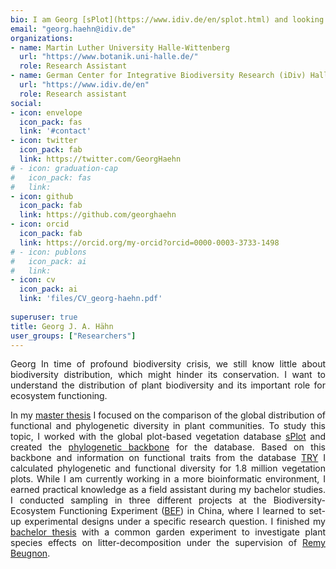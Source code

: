 ```yaml
---
bio: I am Georg [sPlot](https://www.idiv.de/en/splot.html) and looking for a PhD position in the field of plant-community assembladge and ecosystem functioning.
email: "georg.haehn@idiv.de"
organizations:
- name: Martin Luther University Halle-Wittenberg
  url: "https://www.botanik.uni-halle.de/"
  role: Research Assistant
- name: German Center for Integrative Biodiversity Research (iDiv) Halle-Jena-Leipzig 
  url: "https://www.idiv.de/en"
  role: Research assistant
social:
- icon: envelope
  icon_pack: fas
  link: '#contact'
- icon: twitter
  icon_pack: fab
  link: https://twitter.com/GeorgHaehn
# - icon: graduation-cap
#   icon_pack: fas
#   link: 
- icon: github
  icon_pack: fab
  link: https://github.com/georghaehn
- icon: orcid
  icon_pack: fab
  link: https://orcid.org/my-orcid?orcid=0000-0003-3733-1498
# - icon: publons
#   icon_pack: ai
#   link: 
- icon: cv
  icon_pack: ai
  link: 'files/CV_georg-haehn.pdf'
  
superuser: true
title: Georg J. A. Hähn
user_groups: ["Researchers"]
---
```


<style>
div {
  text-align: justify;
  text-justify: inter-word;
}
</style>

<div>

Georg In time of profound biodiversity crisis, we still know little about biodiversity distribution, which might hinder its conservation. I want to understand the distribution of plant biodiversity and its important role for ecosystem functioning.

In my [master thesis](files/master-thesis_final_GH.pdf) I focused on the comparison of the global distribution of functional and phylogenetic diversity in plant communities. To study this topic, I worked with the global plot-based vegetation database [sPlot](https://www.idiv.de/en/splot.html) and created the [phylogenetic backbone](https://www.idiv.de/fileadmin/content/Files_sPlot/Documents/FAMILY-TREE_sPlot3.0.pdf) for the database. Based on this backbone and information on functional traits from the database [TRY](https://www.try-db.org/TryWeb/Home.php) I calculated phylogenetic and functional diversity for 1.8 million vegetation plots. 
While I am currently working in a more bioinformatic environment, I earned practical knowledge as a field assistant during my bachelor studies. I conducted sampling in three different projects at the Biodiversity-Ecosystem Functioning Experiment ([BEF](https://bef-china.com/)) in China, where I learned to set-up experimental designs under a specific research question. I finished my [bachelor thesis](files/bachelorarbeit_georg.haehn_18.08.2020.pdf) with a common garden experiment to investigate plant species effects on litter-decomposition under the supervision of [Remy Beugnon](https://remybeugnon.netlify.app/). 

</div>
